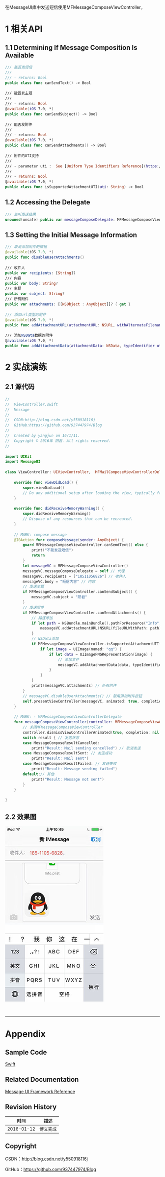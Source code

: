 在MessageUI库中发送短信使用MFMessageComposeViewController。

# 1 相关API

## 1.1 Determining If Message Composition Is Available

```swift
/// 能否发短信
///
/// - returns: Bool
public class func canSendText() -> Bool
    
/// 能否发主题
///
/// - returns: Bool
@available(iOS 7.0, *)
public class func canSendSubject() -> Bool
    
/// 能否发附件
///
/// - returns: Bool
@available(iOS 7.0, *)
public class func canSendAttachments() -> Bool
    
/// 附件的UTI支持
///
/// - parameter uti :  See [Uniform Type Identifiers Reference](https://developer.apple.com/library/ios/documentation/Miscellaneous/Reference/UTIRef/Introduction/Introduction.html)
///
/// - returns: Bool
@available(iOS 7.0, *)
public class func isSupportedAttachmentUTI(uti: String) -> Bool
```

## 1.2 Accessing the Delegate

```swift
/// 监听发送结果
unowned(unsafe) public var messageComposeDelegate: MFMessageComposeViewControllerDelegate?
```

## 1.3 Setting the Initial Message Information

```swift
/// 取消添加附件的按钮
@available(iOS 7.0, *)
public func disableUserAttachments()
    
/// 收件人
public var recipients: [String]?
/// 内容
public var body: String?
/// 主题
public var subject: String?
/// 所有附件
public var attachments: [[NSObject : AnyObject]]? { get }
    
/// 添加url类型的附件
@available(iOS 7.0, *)
public func addAttachmentURL(attachmentURL: NSURL, withAlternateFilename alternateFilename: String?) -> Bool
    
/// 添加NSData数据的附件
@available(iOS 7.0, *)
public func addAttachmentData(attachmentData: NSData, typeIdentifier uti: String, filename: String) -> Bool
```

# 2 实战演练

## 2.1 源代码

```swift
//
//  ViewController.swift
//  Message
//
//  CSDN:http://blog.csdn.net/y550918116j
//  GitHub:https://github.com/937447974/Blog
//
//  Created by yangjun on 16/1/11.
//  Copyright © 2016年 阳君. All rights reserved.
//

import UIKit
import MessageUI

class ViewController: UIViewController,  MFMailComposeViewControllerDelegate, MFMessageComposeViewControllerDelegate {
    
    override func viewDidLoad() {
        super.viewDidLoad()
        // Do any additional setup after loading the view, typically from a nib.
    }
    
    override func didReceiveMemoryWarning() {
        super.didReceiveMemoryWarning()
        // Dispose of any resources that can be recreated.
    }
    
    // MARK: compose message
    @IBAction func composeMessage(sender: AnyObject) {
        guard MFMessageComposeViewController.canSendText() else {
            print("不能发送短信")
            return
        }
        let messageVC = MFMessageComposeViewController()
        messageVC.messageComposeDelegate = self // 代理
        messageVC.recipients = ["18511056826"] // 收件人
        messageVC.body = "短信内容" // 内容
        // 发送主题
        if MFMessageComposeViewController.canSendSubject() {
            messageVC.subject = "阳君"
        }
        // 发送附件
        if MFMessageComposeViewController.canSendAttachments() {
            // 路径添加
            if let path = NSBundle.mainBundle().pathForResource("Info", ofType: "plist") {
                messageVC.addAttachmentURL(NSURL(fileURLWithPath: path), withAlternateFilename: "Info.plist")
            }
            // NSData添加
            if MFMessageComposeViewController.isSupportedAttachmentUTI("public.png") {
                if let image = UIImage(named: "qq") {
                    if let data = UIImagePNGRepresentation(image) {
                        // 添加文件
                        messageVC.addAttachmentData(data, typeIdentifier: "public.png", filename: "qq.png")
                    }
                }
            }
            print(messageVC.attachments) // 所有附件
        }
        // messageVC.disableUserAttachments() // 禁用添加附件按钮
        self.presentViewController(messageVC, animated: true, completion: nil)
    }
    
    // MARK: - MFMessageComposeViewControllerDelegate
    func messageComposeViewController(controller: MFMessageComposeViewController, didFinishWithResult result: MessageComposeResult) {
        // 关闭MFMessageComposeViewController
        controller.dismissViewControllerAnimated(true, completion: nil)
        switch result { // 发送状态
        case MessageComposeResultCancelled:
            print("Result: Mail sending cancelled") // 取消发送
        case MessageComposeResultSent: // 发送成功
            print("Result: Mail sent")
        case MessageComposeResultFailed: // 发送失败
            print("Result: Message sending failed")
        default:// 其他
            print("Result: Message not sent")
        }
    }
    
}
```

## 2.2 效果图

![](https://raw.githubusercontent.com/937447974/Blog/master/Resources/2016011202.jpg)

&#160;

----------

# Appendix

## Sample Code

[Swift](https://github.com/937447974/Swift)

## Related Documentation

[Message UI Framework Reference](https://developer.apple.com/library/ios/documentation/UIKit/Reference/UIKit_Framework/index.html)

## Revision History

| 时间 | 描述 |
| ---- | ---- |
| 2016-01-12 | 博文完成 |

## Copyright

CSDN：http://blog.csdn.net/y550918116j

GitHub：https://github.com/937447974/Blog
